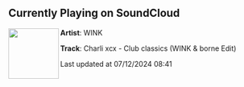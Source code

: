 ## Currently Playing on SoundCloud

[<img align="left" width="100" src="https://i1.sndcdn.com/artworks-xg5eW00NPg5hRyVu-YOsUew-t500x500.jpg">](https://soundcloud.com/winksounds/clubclassics)

**Artist**: WINK 

**Track**: Charli xcx - Club classics (WINK & borne Edit)

Last updated at 07/12/2024 08:41
